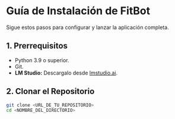 # Guía de Instalación de FitBot

Sigue estos pasos para configurar y lanzar la aplicación completa.

## 1. Prerrequisitos
- Python 3.9 o superior.
- Git.
- **LM Studio:** Descargalo desde [lmstudio.ai](https://lmstudio.ai/).

## 2. Clonar el Repositorio
```bash
git clone <URL_DE_TU_REPOSITORIO>
cd <NOMBRE_DEL_DIRECTORIO>